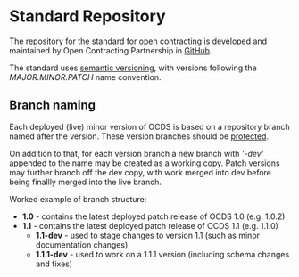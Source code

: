 # Standard Repository

The repository for the standard for open contracting is developed and maintained by Open Contracting Partnership in [GitHub](https://github.com/open-contracting/standard/tree/master/standard).

The standard uses [semantic versioning](http://semver.org/), with versions following the _MAJOR.MINOR.PATCH_ name convention.


## Branch naming

Each deployed (live) minor version of OCDS is based on a repository branch named after the version. These version branches should be [protected](https://help.github.com/articles/about-protected-branches/).

On addition to that, for each version branch a new branch with _'-dev'_ appended to the name may be created as a working copy. Patch versions may further branch off the dev copy, with work merged into dev before being finallly merged into the live branch.

Worked example of branch structure:

* **1.0** - contains the latest deployed patch release of OCDS 1.0 (e.g. 1.0.2)
* **1.1** - contains the latest deployed patch release of OCDS 1.1 (e.g. 1.1.0)
  * **1.1-dev** - used to stage changes to version 1.1 (such as minor documentation changes)
  * **1.1.1-dev** - used to work on a 1.1.1 version (including schema changes and fixes)
